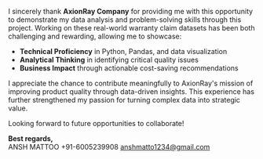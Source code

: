 I sincerely thank **AxionRay Company** for providing me with this opportunity to demonstrate my data analysis and problem-solving skills through this project. Working on these real-world warranty claim datasets has been both challenging and rewarding, allowing me to showcase:  

- **Technical Proficiency** in Python, Pandas, and data visualization  
- **Analytical Thinking** in identifying critical quality issues  
- **Business Impact** through actionable cost-saving recommendations  

I appreciate the chance to contribute meaningfully to AxionRay's mission of improving product quality through data-driven insights. This experience has further strengthened my passion for turning complex data into strategic value.  

Looking forward to future opportunities to collaborate!  

**Best regards,**   
ANSH MATTOO
+91-6005239908
anshmatto1234@gmail.com
